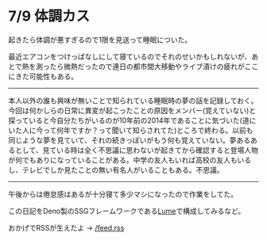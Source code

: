 # 7/9 体調カス

起きたら体調が悪すぎるので1限を見送って睡眠についた。

最近エアコンをつけっぱなしにして寝ているのでそれのせいかもしれないが、あとで熱を測ったら微熱だったので連日の都市間大移動やライブ漬けの疲れがここにきた可能性もある。

---

本人以外の誰も興味が無いことで知られている睡眠時の夢の話を記録しておく。今回は何かしらの日常に異変が起こったことの原因をメンバー(覚えていない)と探っていると今自分たちがいるのが10年前の2014年であることに気づいた(道にいた人に今って何年ですか？って聞いて知らされてた)ところで終わる。以前も同じような夢を見ていて、それの続きっぽいがもう何も覚えていない。夢あるあるとして、見ている時は全く不思議に思わないが起きてから確認すると登場人物が何でもありになっていることがある。中学の友人もいれば高校の友人もいるし、テレビでしか見たことの無い有名人がいることもある。不思議。

---

午後からは倦怠感はあるが十分寝て多少マシになったので作業をしてた。

この日記をDeno製のSSGフレームワークである[Lume](https://lume.land/)で構成してみるなど。

おかげでRSSが生えたよ → [/feed.rss](/feed.rss)
